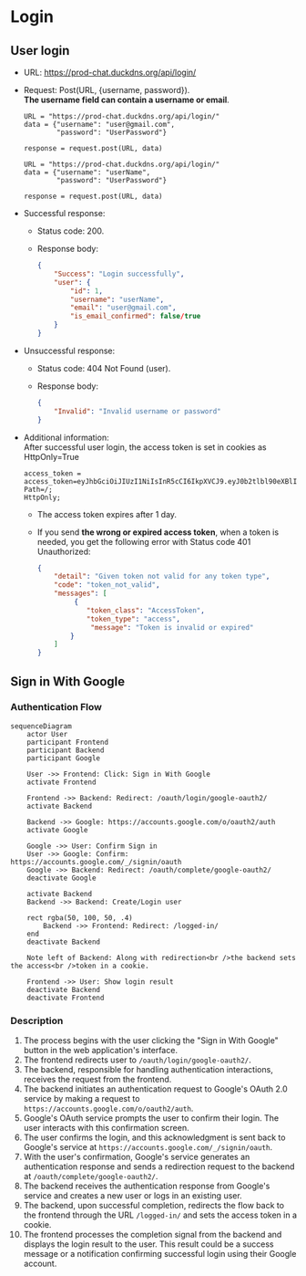 # Login


## User login
-   URL: https://prod-chat.duckdns.org/api/login/
-   Request: Post(URL, {username, password}).  
    __The username field can contain a username or email__.

    ```
    URL = "https://prod-chat.duckdns.org/api/login/"
    data = {"username": "user@gmail.com",
            "password": "UserPassword"}

    response = request.post(URL, data)
    ```

    ```
    URL = "https://prod-chat.duckdns.org/api/login/"
    data = {"username": "userName",
            "password": "UserPassword"}

    response = request.post(URL, data)
    ```

-   Successful response:
    -   Status code: 200.
    -   Response body:

        ```json
        {
            "Success": "Login successfully",
            "user": {
                "id": 1,
                "username": "userName",
                "email": "user@gmail.com",
                "is_email_confirmed": false/true
            }
        }
        ```

-   Unsuccessful response:
    -   Status code: 404 Not Found (user).
    -   Response body:

        ```json
        {
            "Invalid": "Invalid username or password"
        }
        ```

-   Additional information:  
    After successful user login, the access token is set in cookies as HttpOnly=True

    ```
    access_token = access_token=eyJhbGciOiJIUzI1NiIsInR5cCI6IkpXVCJ9.eyJ0b2tlbl90eXBlIjoiYWNjZXNzIiwiZXhwIjoxNjg5ODUyODEzLCJpYXQiOjE2ODk3NjY0MTMsImp0aSI6ImY1ZGZlY2NkM2FkNzQ5YTc4Zjg4OWIyNDhjNDBjYWJmIiwidXNlcl9pZCI6Mzl9.Rswt9Iss_WmtpSgV8hVi798NYv7Xz69r0Z1_BMnJ9pQ; 
    Path=/; 
    HttpOnly;
    ```

    -   The access token expires after 1 day.
    -   If you send __the wrong or expired access token__, when a token is needed, you get the following error with Status code 401 Unauthorized:

        ```json
        {
            "detail": "Given token not valid for any token type",
            "code": "token_not_valid",
            "messages": [
                 {
                    "token_class": "AccessToken",
                    "token_type": "access",
                     "message": "Token is invalid or expired"
                }
            ]
        }
        ```

## Sign in With Google

### Authentication Flow

```mermaid
sequenceDiagram
    actor User
    participant Frontend
    participant Backend
    participant Google

    User ->> Frontend: Click: Sign in With Google
    activate Frontend
    
    Frontend ->> Backend: Redirect: /oauth/login/google-oauth2/
    activate Backend

    Backend ->> Google: https://accounts.google.com/o/oauth2/auth
    activate Google

    Google ->> User: Confirm Sign in
    User ->> Google: Confirm: https://accounts.google.com/_/signin/oauth
    Google ->> Backend: Redirect: /oauth/complete/google-oauth2/
    deactivate Google

    activate Backend
    Backend ->> Backend: Create/Login user

    rect rgba(50, 100, 50, .4)
        Backend ->> Frontend: Redirect: /logged-in/
    end
    deactivate Backend

    Note left of Backend: Along with redirection<br />the backend sets the access<br />token in a cookie.

    Frontend ->> User: Show login result
    deactivate Backend
    deactivate Frontend
```

### Description

1.  The process begins with the user clicking the "Sign in With Google" button in the web application's interface.
2.  The frontend redirects user to `/oauth/login/google-oauth2/`.
3.  The backend, responsible for handling authentication interactions, receives the request from the frontend.
4.  The backend initiates an authentication request to Google's OAuth 2.0 service by making a request to `https://accounts.google.com/o/oauth2/auth`.
5.  Google's OAuth service prompts the user to confirm their login. The user interacts with this confirmation screen.
6.  The user confirms the login, and this acknowledgment is sent back to Google's service at `https://accounts.google.com/_/signin/oauth`.
7.  With the user's confirmation, Google's service generates an authentication response and sends a redirection request to the backend at `/oauth/complete/google-oauth2/`.
8.  The backend receives the authentication response from Google's service and creates a new user or logs in an existing user.
9.  The backend, upon successful completion, redirects the flow back to the frontend through the URL `/logged-in/` and sets the access token in a cookie.
10. The frontend processes the completion signal from the backend and displays the login result to the user.
    This result could be a success message or a notification confirming successful login using their Google account.
